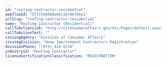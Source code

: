 ```yaml
---
id: "roofing-contractor-residential"
webflowId: "5f7729d968e05c2670679561"
urlSlug: "roofing-contractor-residential"
name: "Roofing Contractor (Residential)"
callToActionLink: "http://njconsumeraffairs.gov/hic/Pages/default.aspx"
callToActionText: ""
issuingAgency: "Division of Consumer Affairs"
issuingDivision: "Home Improvement Contractors Registration"
divisionPhone: "(973) 424-8150"
industryId: "Roofing Contractor"
licenseCertificationClassification: "REGISTRATION"
---
```

